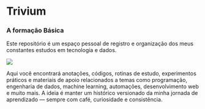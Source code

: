 # Trivium
### A formação Básica
Este repositório é um espaço pessoal de registro e organização dos meus constantes estudos em tecnologia e dados. 

![](https://fernandogiannini.com.br/wp-content/uploads/2022/11/2db41b_3795d9bd8066409380fdbf6d1c502b76_mv2-1.gif)


Aqui você encontrará anotações, códigos, rotinas de estudo, experimentos práticos e materiais de apoio relacionados a temas como programação, engenharia de dados, machine learning, automações, desenvolvimento web e muito mais. A ideia é manter um histórico versionado da minha jornada de aprendizado — sempre com café, curiosidade e consistência.
